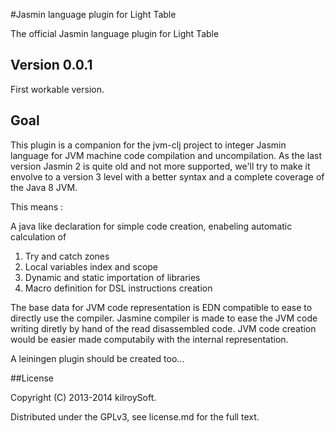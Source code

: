 #Jasmin language plugin for Light Table

The official Jasmin language plugin for Light Table

## Version 0.0.1

First workable version.

## Goal

This plugin is a companion for the jvm-clj project to integer Jasmin language for JVM machine code compilation and uncompilation. As the last version Jasmin 2 is quite old and not more supported, we'll try to make it envolve to a version 3 level with a better syntax and a complete coverage of the Java 8 JVM.

This means :

A java like declaration for simple code creation, enabeling automatic calculation of
1. Try and catch zones
2. Local variables index and scope
3. Dynamic and static importation of libraries
4. Macro definition for DSL instructions creation

The base data for JVM code representation is EDN compatible to ease to directly use the compiler. Jasmine compiler is made to ease the JVM code writing diretly by hand of the read disassembled code. JVM code creation would be easier made computabily with the internal representation.

A leiningen plugin should be created too...

##License

Copyright (C) 2013-2014 kilroySoft.

Distributed under the GPLv3, see license.md for the full text.
